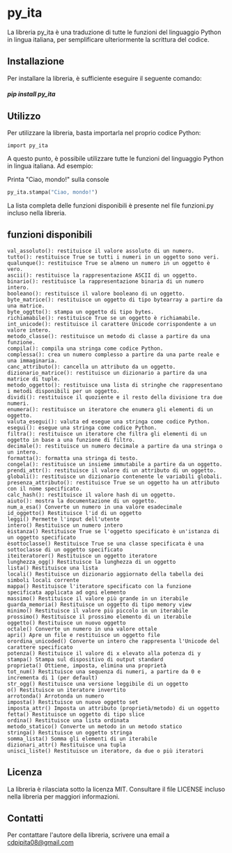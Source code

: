 # py_ita

La libreria py_ita è una traduzione di tutte le funzioni del linguaggio Python in lingua italiana, per semplificare ulteriormente la scrittura del codice.

## Installazione
Per installare la libreria, è sufficiente eseguire il seguente comando:

#####  pip install py_ita

## Utilizzo
Per utilizzare la libreria, basta importarla nel proprio codice Python:
```
import py_ita
```


A questo punto, è possibile utilizzare tutte le funzioni del linguaggio Python in lingua italiana. Ad esempio: 

Printa "Ciao, mondo!" sulla console
```python
py_ita.stampa("Ciao, mondo!")
```
La lista completa delle funzioni disponibili è presente nel file funzioni.py incluso nella libreria. 

## funzioni disponibili
```
val_assoluto(): restituisce il valore assoluto di un numero.
tutto(): restituisce True se tutti i numeri in un oggetto sono veri.
qualunque(): restituisce True se almeno un numero in un oggetto è vero.
ascii(): restituisce la rappresentazione ASCII di un oggetto.
binario(): restituisce la rappresentazione binaria di un numero intero.
booleano(): restituisce il valore booleano di un oggetto.
byte_matrice(): restituisce un oggetto di tipo bytearray a partire da una matrice.
byte_oggtto(): stampa un oggetto di tipo bytes.
richiamabile(): restituisce True se un oggetto è richiamabile.
int_unicode(): restituisce il carattere Unicode corrispondente a un valore intero.
metodo_classe(): restituisce un metodo di classe a partire da una funzione.
compila(): compila una stringa come codice Python.
complessa(): crea un numero complesso a partire da una parte reale e una immaginaria.
canc_attributo(): cancella un attributo da un oggetto.
dizionario_matrice(): restituisce un dizionario a partire da una matrice di tuple.
metodo_oggetto(): restituisce una lista di stringhe che rappresentano i metodi disponibili per un oggetto.
dividi(): restituisce il quoziente e il resto della divisione tra due numeri.
enumera(): restituisce un iteratore che enumera gli elementi di un oggetto.
valuta_esegui(): valuta ed esegue una stringa come codice Python.
esegui(): esegue una stringa come codice Python.
filtra(): restituisce un iteratore che filtra gli elementi di un oggetto in base a una funzione di filtro.
decimale(): restituisce un numero decimale a partire da una stringa o un intero.
formatta(): formatta una stringa di testo.
congela(): restituisce un insieme immutabile a partire da un oggetto.
prendi_attr(): restituisce il valore di un attributo di un oggetto.
globali(): restituisce un dizionario contenente le variabili globali.
presenza_attributo(): restituisce True se un oggetto ha un attributo con il nome specificato.
calc_hash(): restituisce il valore hash di un oggetto.
aiuto(): mostra la documentazione di un oggetto.
num_a_esa() Converte un numero in una valore esadecimale
id_oggetto() Restituisce l'id di un oggetto
leggi() Permette l'input dell'utente
intero() Restituisce un numero intero
èistanza() Restituisce True se l'oggetto specificato è un'istanza di un oggetto specificato
èsottoclasse() Restituisce True se una classe specificata è una sottoclasse di un oggetto specificato
iteiteratorer() Restituisce un oggetto iteratore
lunghezza_ogg() Restituisce la lunghezza di un oggetto
lista() Restituisce una lista
locali() Restituisce un dizionario aggiornato della tabella dei simboli locali corrente
mappa() Restituisce l'iteratore specificato con la funzione specificata applicata ad ogni elemento
massimo() Restituisce il valore più grande in un iterabile
guarda_memoria() Restituisce un oggetto di tipo memory view
minimo() Restituisce il valore più piccolo in un iterabile
prossimo() Restituisce il prossimo elemento di un iterabile
oggetto() Restituisce un nuovo oggetto
octale() Converte un numero in una valore ottale
apri() Apre un file e restituisce un oggetto file
orordina_unicoded() Converte un intero che rappresenta l'Unicode del carattere specificato
potenza() Restituisce il valore di x elevato alla potenza di y
stampa() Stampa sul dispositivo di output standard
proprieta() Ottiene, imposta, elimina una proprietà
tot_num() Restituisce una sequenza di numeri, a partire da 0 e incrementa di 1 (per default)
str_ogg() Restituisce una versione leggibile di un oggetto
o() Restituisce un iteratore invertito
arrotonda() Arrotonda un numero
imposta() Restituisce un nuovo oggetto set
imposta_attr() Imposta un attributo (proprietà/metodo) di un oggetto
fetta() Restituisce un oggetto di tipo slice
ordina() Restituisce una lista ordinata
metodo_statico() Converte un metodo in un metodo statico
stringa() Restituisce un oggetto stringa
somma_lista() Somma gli elementi di un iterabile
dizionari_attr() Restituisce una tupla
unisci_liste() Restituisce un iteratore, da due o più iteratori

```
## Licenza
La libreria è rilasciata sotto la licenza MIT. Consultare il file LICENSE incluso nella libreria per maggiori informazioni.

## Contatti
Per contattare l'autore della libreria, scrivere una email a cdpipita08@gmail.com


 
